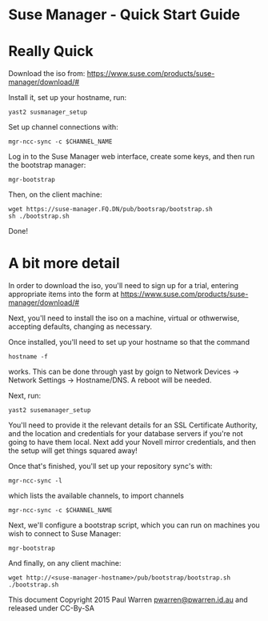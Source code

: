 # Suse Manager - Quick Start Guide


Really Quick
============

Download the iso from: https://www.suse.com/products/suse-manager/download/#

Install it, set up your hostname, run:
```
yast2 susmanager_setup
```

Set up channel connections with:

```
mgr-ncc-sync -c $CHANNEL_NAME
```

Log in to the Suse Manager web interface, create some keys, and then run the bootstrap manager:

```
mgr-bootstrap
```

Then, on the client machine:

```
wget https://suse-manager.FQ.DN/pub/bootsrap/bootstrap.sh
sh ./bootstrap.sh
```


Done!

A bit more detail
=================

In order to download the iso, you'll need to sign up for a trial, entering appropriate items into the form at https://www.suse.com/products/suse-manager/download/#

Next, you'll need to install the iso on a machine, virtual or othwerwise, accepting defaults, changing as necessary.

Once installed, you'll need to set up your hostname so that the command

```
hostname -f
```

works.  This can be done through yast by goign to Network Devices -> Network Settings -> Hostname/DNS.  A reboot will be needed.


Next, run:

```
yast2 susemanager_setup
```

You'll need to provide it the relevant details for an SSL Certificate Authority, and the location and credentials for your database servers if you're not going to have them local. Next add your Novell mirror credentials, and then the setup will get things squared away!

Once that's finished, you'll set up your repository sync's with:

```
mgr-ncc-sync -l
```

which lists the available channels, to import channels

```
mgr-ncc-sync -c $CHANNEL_NAME
```


Next, we'll configure a bootstrap script, which you can run on machines you wish to connect to Suse Manager:

```
mgr-bootstrap
```

And finally, on any client machine:

```
wget http://<suse-manager-hostname>/pub/bootstrap/bootstrap.sh
./bootstrap.sh
```

This document Copyright 2015 Paul Warren <pwarren@pwarren.id.au> and released under CC-By-SA
